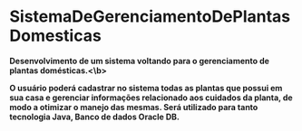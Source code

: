 # SistemaDeGerenciamentoDePlantasDomesticas
<b>Desenvolvimento de um sistema voltando para o gerenciamento de plantas domésticas.<\b>

O usuário poderá cadastrar no sistema todas as plantas que possui em sua casa e gerenciar informações relacionado aos cuidados da planta, de modo a otimizar o manejo das mesmas. Será utilizado para tanto tecnologia Java, Banco de dados Oracle DB.
